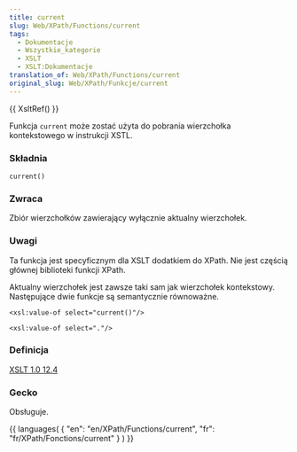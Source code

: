 ```yaml
---
title: current
slug: Web/XPath/Functions/current
tags:
  - Dokumentacje
  - Wszystkie_kategorie
  - XSLT
  - XSLT:Dokumentacje
translation_of: Web/XPath/Functions/current
original_slug: Web/XPath/Funkcje/current
---
```

{{ XsltRef() }}

Funkcja `current` może zostać użyta do pobrania wierzchołka kontekstowego w instrukcji XSTL.

### Składnia

    current()

### Zwraca

Zbiór wierzchołków zawierający wyłącznie aktualny wierzchołek.

### Uwagi

Ta funkcja jest specyficznym dla XSLT dodatkiem do XPath. Nie jest częścią głównej biblioteki funkcji XPath.

Aktualny wierzchołek jest zawsze taki sam jak wierzchołek kontekstowy. Następujące dwie funkcje są semantycznie równoważne.

    <xsl:value-of select="current()"/>

<!---->

    <xsl:value-of select="."/>

### Definicja

[XSLT 1.0 12.4](http://www.w3.org/TR/xslt#function-current)

### Gecko

Obsługuje.

{{ languages( { "en": "en/XPath/Functions/current", "fr": "fr/XPath/Fonctions/current" } ) }}
